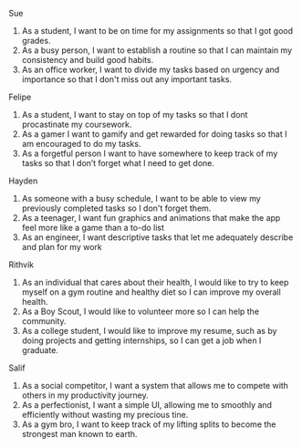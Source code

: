 Sue
1. As a student, I want to be on time for my assignments so that I got good grades. 
2. As a busy person, I want to establish a routine so that I can maintain my consistency and build good habits.
3. As an office worker, I want to divide my tasks based on urgency and importance so that I don't miss out any important tasks.

Felipe
1. As a student, I want to stay on top of my tasks so that I dont procastinate my coursework.
2. As a gamer I want to gamify and get rewarded for doing tasks so that I am encouraged to do my tasks.
3. As a forgetful person I want to have somewhere to keep track of my tasks so that I don’t forget what I need to get done.

Hayden
1. As someone with a busy schedule, I want to be able to view my previously completed tasks so I don't forget them.
2. As a teenager, I want fun graphics and animations that make the app feel more like a game than a to-do list
3. As an engineer, I want descriptive tasks that let me adequately describe and plan for my work

Rithvik
1. As an individual that cares about their health, I would like to try to keep myself on a gym routine and healthy diet so I can improve my overall health.
2. As a Boy Scout, I would like to volunteer more so I can help the community.
3. As a college student, I would like to improve my resume, such as by doing projects and getting internships, so I can get a job when I graduate.

Salif
1. As a social competitor, I want a system that allows me to compete with others in my productivity journey.
2. As a perfectionist, I want a simple UI, allowing me to smoothly and efficiently without wasting my precious tine.
3. As a gym bro, I want to keep track of my lifting splits to become the strongest man known to earth.
